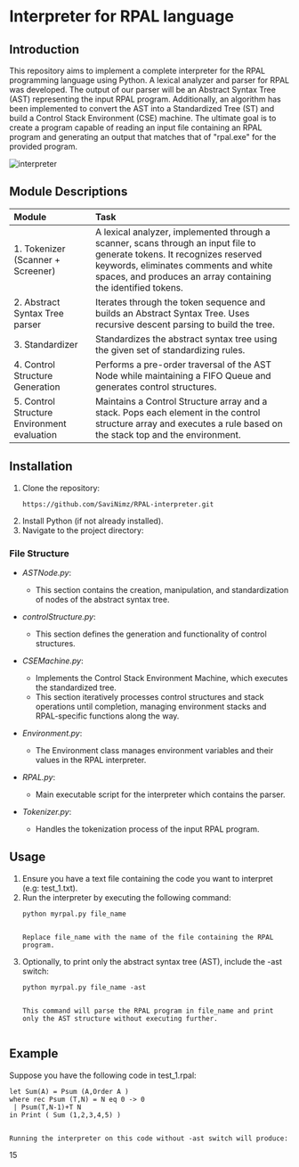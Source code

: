 # Interpreter for RPAL language

## Introduction

This repository aims to implement a complete interpreter for the RPAL programming language using Python. 
A lexical analyzer and parser for RPAL was developed. The output of our parser will be an Abstract Syntax Tree (AST) representing the input RPAL program. Additionally,  an algorithm has been implemented to convert the AST into a Standardized Tree (ST) and build a Control Stack Environment (CSE) machine. The ultimate goal is to create a program capable of reading an input file containing an RPAL program and generating an output that matches that of "rpal.exe" for the provided program.

![interpreter](https://github.com/SaviNimz/RPAL-interpreter/assets/108650897/0b223583-dfc0-45c1-bdf4-39a4292142ed)


## Module Descriptions
| Module                              | Task                                                                                                   |
| :---------------------------------- | :----------------------------------------------------------------------------------------------------- |
| 1. Tokenizer (Scanner + Screener)  | A lexical analyzer, implemented through a scanner, scans through an input file to generate tokens. It recognizes reserved keywords, eliminates comments and white spaces, and produces an array containing the identified tokens. |
| 2. Abstract Syntax Tree parser      | Iterates through the token sequence and builds an Abstract Syntax Tree. Uses recursive descent parsing to build the tree. |
| 3. Standardizer                     | Standardizes the abstract syntax tree using the given set of standardizing rules.                      |
| 4. Control Structure Generation     | Performs a pre-order traversal of the AST Node while maintaining a FIFO Queue and generates control structures. |
| 5. Control Structure Environment evaluation | Maintains a Control Structure array and a stack. Pops each element in the control structure array and executes a rule based on the stack top and the environment. |


## Installation

1. Clone the repository:
    ```
    https://github.com/SaviNimz/RPAL-interpreter.git
2. Install Python (if not already installed).
3. Navigate to the project directory:


### File Structure
- *ASTNode.py*: 
    - This section contains the creation, manipulation, and standardization of nodes of the abstract syntax tree.

- *controlStructure.py*: 
    - This section defines the generation and functionality of control structures.

- *CSEMachine.py*: 
    - Implements the Control Stack Environment Machine, which executes the standardized tree.
    - This section iteratively processes control structures and stack operations until completion, managing environment stacks and RPAL-specific functions along the way.

- *Environment.py*: 
    - The Environment class manages environment variables and their values in the RPAL interpreter.

- *RPAL.py*: 
    - Main executable script for the interpreter which contains the parser.

- *Tokenizer.py*: 
    - Handles the tokenization process of the input RPAL program.


## Usage

1. Ensure you have a text file containing the code you want to interpret (e.g: test_1.txt).
2. Run the interpreter by executing the following command:
    ```
    python myrpal.py file_name
    

    Replace file_name with the name of the file containing the RPAL program.

3. Optionally, to print only the abstract syntax tree (AST), include the -ast switch:
    ```
    python myrpal.py file_name -ast
    

    This command will parse the RPAL program in file_name and print only the AST structure without executing further.


## Example

Suppose you have the following code in test_1.rpal:

```
let Sum(A) = Psum (A,Order A )
where rec Psum (T,N) = N eq 0 -> 0
 | Psum(T,N-1)+T N
in Print ( Sum (1,2,3,4,5) )


Running the interpreter on this code without -ast switch will produce:
```
15